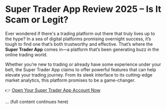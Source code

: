 
# Super Trader App Review 2025 – Is It Scam or Legit?

Ever wondered if there's a trading platform out there that truly lives up to the hype? In a sea of digital platforms promising overnight success, it’s tough to find one that’s both trustworthy and effective. That’s where the **Super Trader App** comes in—a platform that’s been generating buzz in the online trading world.

Whether you’re new to trading or already have some experience under your belt, the Super Trader App claims to offer powerful features that can help elevate your trading journey. From its sleek interface to its cutting-edge market analytics, this platform promises to be a game-changer.

👉 [Open Your Super Trader App Account Now](https://tracking.affiltrack5681.com/aff_c?offer_id=169449&aff_id=9535&source=github)

... (full content continues here)

